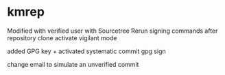 # kmrep
Modified with verified user with Sourcetree
Rerun signing commands after repository clone
activate vigilant mode


added GPG key + activated systematic commit gpg sign


change email to simulate an unverified commit